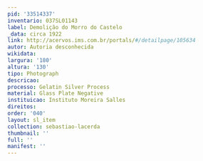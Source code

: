 ```yaml
---
pid: '33514337'
inventario: 037SL01143
label: Demolição do Morro do Castelo
_data: circa 1922
link: http://acervos.ims.com.br/portals/#/detailpage/105634
autor: Autoria desconhecida
wikidata: 
largura: '180'
altura: '130'
tipo: Photograph
descricao: 
processo: Gelatin Silver Process
material: Glass Plate Negative
instituicao: Instituto Moreira Salles
direitos: 
order: '040'
layout: sl_item
collection: sebastiao-lacerda
thumbnail: ''
full: ''
manifest: ''
---
```

